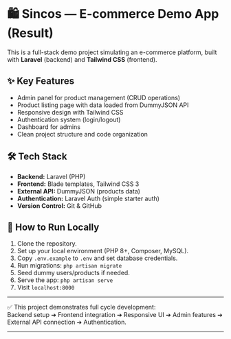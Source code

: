 # 🛍️ Sincos — E-commerce Demo App  (Result)

This is a full-stack demo project simulating an e-commerce platform, built with **Laravel** (backend) and **Tailwind CSS** (frontend).

## ✨ Key Features
- Admin panel for product management (CRUD operations)
- Product listing page with data loaded from DummyJSON API
- Responsive design with Tailwind CSS
- Authentication system (login/logout)
- Dashboard for admins
- Clean project structure and code organization

## 🛠️ Tech Stack
- **Backend:** Laravel (PHP)
- **Frontend:** Blade templates, Tailwind CSS 3
- **External API:** DummyJSON (products data)
- **Authentication:** Laravel Auth (simple starter auth)
- **Version Control:** Git & GitHub

## 🚀 How to Run Locally
1. Clone the repository.
2. Set up your local environment (PHP 8+, Composer, MySQL).
3. Copy `.env.example` to `.env` and set database credentials.
4. Run migrations: `php artisan migrate`
5. Seed dummy users/products if needed.
6. Serve the app: `php artisan serve`
7. Visit `localhost:8000`

---

✅ This project demonstrates full cycle development:  
Backend setup ➔ Frontend integration ➔ Responsive UI ➔ Admin features ➔ External API connection ➔ Authentication.

---




